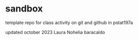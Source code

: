 # sandbox

template repo for class activity on git and github in pstat197a

updated october 2023
Laura
Nohelia
baracaldo
